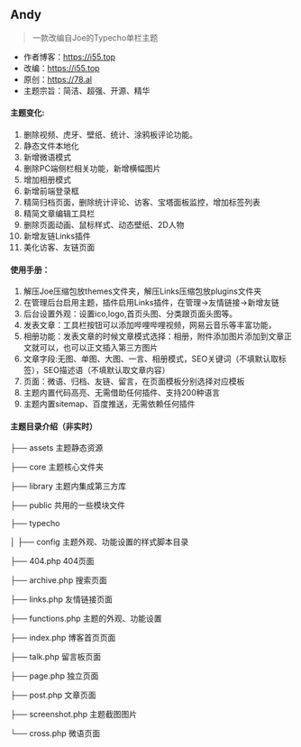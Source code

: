 ## Andy

> 一款改编自Joe的Typecho单栏主题

- 作者博客：https://i55.top
- 改编：https://i55.top
- 原创：https://78.al
- 主题宗旨：简洁、超强、开源、精华

#### 主题变化:

1. 删除视频、虎牙、壁纸、统计、涂鸦板评论功能。
2. 静态文件本地化
3. 新增微语模式
4. 删除PC端侧栏相关功能，新增横幅图片
5. 增加相册模式
6. 新增前端登录框
7. 精简归档页面，删除统计评论、访客、宝塔面板监控，增加标签列表
8. 精简文章编辑工具栏
9. 删除页面动画、鼠标样式、动态壁纸、2D人物
10. 新增友链Links插件
11. 美化访客、友链页面

#### 使用手册：

1. 解压Joe压缩包放themes文件夹，解压Links压缩包放plugins文件夹
2. 在管理后台启用主题，插件启用Links插件，在管理->友情链接->新增友链
3. 后台设置外观：设置ico,logo,首页头图、分类跟页面头图等。
4. 发表文章：工具栏按钮可以添加哔哩哔哩视频，网易云音乐等丰富功能，
5. 相册功能：发表文章的时候文章模式选择：相册，附件添加图片添加到文章正文就可以，也可以正文插入第三方图片
6. 文章字段:无图、单图、大图、一言、相册模式，SEO关键词（不填默认取标签），SEO描述语（不填默认取文章内容）
7. 页面：微语、归档、友链、留言，在页面模板分别选择对应模板
8. 主题内置代码高亮、无需借助任何插件、支持200种语言
9. 主题内置sitemap、百度推送，无需依赖任何插件

#### 主题目录介绍（非实时）

├── assets 主题静态资源

├── core 主题核心文件夹

├── library 主题内集成第三方库

├── public 共用的一些模块文件

├── typecho

│      ├── config 主题外观、功能设置的样式脚本目录

├── 404.php 404页面

├── archive.php 搜索页面

├── links.php 友情链接页面

├── functions.php 主题的外观、功能设置

├── index.php 博客首页页面

├── talk.php 留言板页面

├── page.php 独立页面

├── post.php 文章页面

├── screenshot.php 主题截图图片

└── cross.php 微语页面
